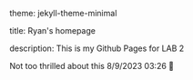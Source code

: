 theme: jekyll-theme-minimal

title: Ryan's homepage

description: This is my Github Pages for LAB 2

Not too thrilled about this  8/9/2023 03:26 💯
